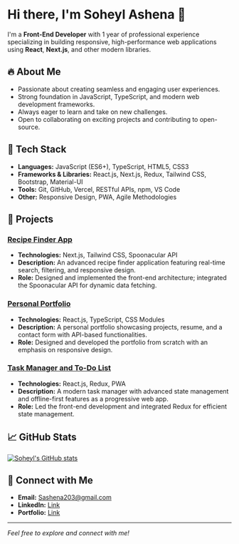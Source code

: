 # Hi there, I'm Soheyl Ashena 👋

I'm a **Front-End Developer** with 1 year of professional experience specializing in building responsive, high-performance web applications using **React**, **Next.js**, and other modern libraries.

## 🔥 About Me

- Passionate about creating seamless and engaging user experiences.
- Strong foundation in JavaScript, TypeScript, and modern web development frameworks.
- Always eager to learn and take on new challenges.
- Open to collaborating on exciting projects and contributing to open-source.

## 🚀 Tech Stack

- **Languages:** JavaScript (ES6+), TypeScript, HTML5, CSS3
- **Frameworks & Libraries:** React.js, Next.js, Redux, Tailwind CSS, Bootstrap, Material-UI
- **Tools:** Git, GitHub, Vercel, RESTful APIs, npm, VS Code
- **Other:** Responsive Design, PWA, Agile Methodologies

## 📂 Projects

### [Recipe Finder App](https://spoonacular-recipe-finder.vercel.app/)

- **Technologies:** Next.js, Tailwind CSS, Spoonacular API
- **Description:** An advanced recipe finder application featuring real-time search, filtering, and responsive design.
- **Role:** Designed and implemented the front-end architecture; integrated the Spoonacular API for dynamic data fetching.

### [Personal Portfolio](https://soheylashena.github.io/)

- **Technologies:** React.js, TypeScript, CSS Modules
- **Description:** A personal portfolio showcasing projects, resume, and a contact form with API-based functionalities.
- **Role:** Designed and developed the portfolio from scratch with an emphasis on responsive design.

### [Task Manager and To-Do List](https://soheylashena.github.io/TooDoo)

- **Technologies:** React.js, Redux, PWA
- **Description:** A modern task manager with advanced state management and offline-first features as a progressive web app.
- **Role:** Led the front-end development and integrated Redux for efficient state management.

## 📈 GitHub Stats

[![Soheyl's GitHub stats](https://github-readme-stats.vercel.app/api?username=SoheylAshena&show_icons=true&theme=radical)](https://github.com/SoheylAshena)

## 🤝 Connect with Me

- **Email:** [Sashena203@gmail.com](mailto:Sashena203@gmail.com)
- **LinkedIn:** [Link](https://www.linkedin.com/in/soheyl-ashena)
- **Portfolio:** [Link](https://SoheylAshena.github.io)

<!-- Add any additional sections like blog posts, awards, or fun facts here -->

---

_Feel free to explore and connect with me!_

